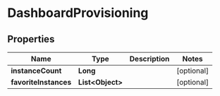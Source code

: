 

# DashboardProvisioning

## Properties

Name | Type | Description | Notes
------------ | ------------- | ------------- | -------------
**instanceCount** | **Long** |  |  [optional]
**favoriteInstances** | **List&lt;Object&gt;** |  |  [optional]



